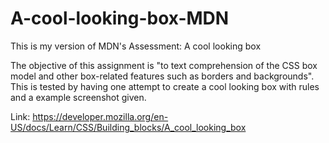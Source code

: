 # A-cool-looking-box-MDN

This is my version of MDN's Assessment: A cool looking box

The objective of this assignment is "to text comprehension
of the CSS box model and other box-related features such as borders and backgrounds". This is tested by having one attempt
to create a cool looking box with rules and a example screenshot given.

Link: https://developer.mozilla.org/en-US/docs/Learn/CSS/Building_blocks/A_cool_looking_box